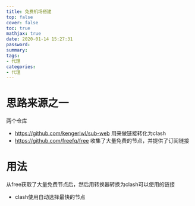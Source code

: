 ```yaml
---
title: 免费机场搭建
top: false
cover: false
toc: true
mathjax: true
date: 2020-01-14 15:27:31
password:
summary:
tags:
- 代理
categories:
- 代理
---
```


# 思路来源之一

两个仓库

- https://github.com/kengerlwl/sub-web 用来做链接转化为clash
- https://github.com/freefq/free 收集了大量免费的节点，并提供了订阅链接



# 用法

从free获取了大量免费节点后，然后用转换器转换为clash可以使用的链接

- clash使用自动选择最快的节点

  